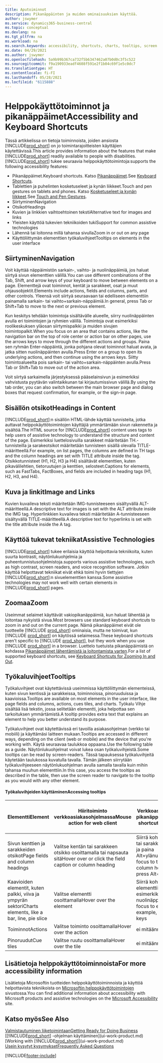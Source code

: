 ```yaml
---
title: Aputoiminnot
description: Pikanäppäinten ja muiden ominaisuuksien käyttöä.
author: jswymer
ms.service: dynamics365-business-central
ms.topic: conceptual
ms.devlang: na
ms.tgt_pltfrm: na
ms.workload: na
ms.search.keywords: accessibility, shortcuts, charts, tooltips, screen reader
ms.date: 04/29/2021
ms.author: jswymer
ms.openlocfilehash: 5a9b99b367ca732f5b6347462a07b0d0c3f5c522
ms.sourcegitcommit: f9a190933eadf4608f591e2f1b04c69f1e5c0dc7
ms.translationtype: HT
ms.contentlocale: fi-FI
ms.lasthandoff: 05/28/2021
ms.locfileid: "6115888"
---
```

# <a name="accessibility-and-keyboard-shortcuts"></a><span data-ttu-id="46fd9-103">Helppokäyttötoiminnot ja pikanäppäimet</span><span class="sxs-lookup"><span data-stu-id="46fd9-103">Accessibility and Keyboard Shortcuts</span></span>

<span data-ttu-id="46fd9-104">Tässä artikkelissa on tietoja toiminnoista, joiden ansiosta [!INCLUDE[prod_short](includes/prod_short.md)] on jo toimintarajoitteisten käyttäjien käytettävissä.</span><span class="sxs-lookup"><span data-stu-id="46fd9-104">This article provides information about the features that make [!INCLUDE[prod_short](includes/prod_short.md)] readily available to people with disabilities.</span></span> [!INCLUDE[prod_short](includes/prod_short.md)] <span data-ttu-id="46fd9-105">tukee seuraavia helppokäyttötoimintoja:</span><span class="sxs-lookup"><span data-stu-id="46fd9-105">supports the following accessibility features:</span></span>  

- <span data-ttu-id="46fd9-106">Pikanäppäimet.</span><span class="sxs-lookup"><span data-stu-id="46fd9-106">Keyboard shortcuts.</span></span> <span data-ttu-id="46fd9-107">Katso [Pikanäppäimet](keyboard-shortcuts.md).</span><span class="sxs-lookup"><span data-stu-id="46fd9-107">See [Keyboard Shortcuts](keyboard-shortcuts.md).</span></span>
- <span data-ttu-id="46fd9-108">Tablettien ja puhelinten kosketuseleet ja kynän liikkeet.</span><span class="sxs-lookup"><span data-stu-id="46fd9-108">Touch and pen gestures on tablets and phones.</span></span> <span data-ttu-id="46fd9-109">Katso [Kosketuseleet ja kynän liikkeet](touch-gestures.md).</span><span class="sxs-lookup"><span data-stu-id="46fd9-109">See [Touch and Pen Gestures](touch-gestures.md).</span></span>
- <span data-ttu-id="46fd9-110">Siirtyminen</span><span class="sxs-lookup"><span data-stu-id="46fd9-110">Navigation</span></span>  
- <span data-ttu-id="46fd9-111">Otsikot</span><span class="sxs-lookup"><span data-stu-id="46fd9-111">Headings</span></span>  
- <span data-ttu-id="46fd9-112">Kuvien ja linkkien vaihtoehtoinen teksti</span><span class="sxs-lookup"><span data-stu-id="46fd9-112">Alternative text for images and links</span></span>  
- <span data-ttu-id="46fd9-113">Yleisten käyttöä tukevien tekniikoiden tuki</span><span class="sxs-lookup"><span data-stu-id="46fd9-113">Support for common assistive technologies</span></span> 
- <span data-ttu-id="46fd9-114">Lähennä tai loitonna millä tahansa sivulla</span><span class="sxs-lookup"><span data-stu-id="46fd9-114">Zoom in or out on any page</span></span>
- <span data-ttu-id="46fd9-115">Käyttöliittymän elementtien työkaluvihjeet</span><span class="sxs-lookup"><span data-stu-id="46fd9-115">Tooltips on elements in the user interface</span></span>

## <a name="navigation"></a><a name="Navigation"></a> <span data-ttu-id="46fd9-116">Siirtyminen</span><span class="sxs-lookup"><span data-stu-id="46fd9-116">Navigation</span></span>
  
<span data-ttu-id="46fd9-117">Voit käyttää näppäimistön sarkain-, vaihto- ja nuolinäppäimiä, jos haluat siirtyä sivun elementtien välillä.</span><span class="sxs-lookup"><span data-stu-id="46fd9-117">You can use different combinations of the Tab, Shift, and arrow keys of your keyboard to move between elements on a page.</span></span> <span data-ttu-id="46fd9-118">Elementtejä ovat toiminnot, kentät ja sarakkeet, osat ja muut ohjausobjektit.</span><span class="sxs-lookup"><span data-stu-id="46fd9-118">Elements include actions, fields and columns, parts, and other controls.</span></span> <span data-ttu-id="46fd9-119">Yleensä voit siirtyä seuraavaan tai edelliseen elementtiin painamalla sarkain- tai vaihto+sarkain-näppäimiä.</span><span class="sxs-lookup"><span data-stu-id="46fd9-119">In general, press Tab or Shift+Tab to move to the next or previous element.</span></span>

<span data-ttu-id="46fd9-120">Kun keskitys tehdään toimintoja sisältävälle alueelle, siirry nuolinäppäinten avulla eri toimintojen ja ryhmien välillä. Toimintoja ovat esimerkiksi roolikeskuksen yläosan siirtymispalkki ja muiden sivujen toimintopalkit.</span><span class="sxs-lookup"><span data-stu-id="46fd9-120">When you focus on an area that contains actions, like the navigation bar on the top of role center or action bar on other pages, use the arrows keys to move through the different actions and groups.</span></span> <span data-ttu-id="46fd9-121">Paina sen ryhmän Enter-näppäintä, jonka pohjana olevat toiminnot haluat avata, ja jatka sitten nuolinäppäinten avulla.</span><span class="sxs-lookup"><span data-stu-id="46fd9-121">Press Enter on a group to open its underlying actions, and then continue using the arrows keys.</span></span> <span data-ttu-id="46fd9-122">Siitty toimintoalueelta pois sarkain- tai vaihto+sarkain-näppäinten avulla.</span><span class="sxs-lookup"><span data-stu-id="46fd9-122">Press Tab or Shift+Tab to move out of the action area.</span></span>

<span data-ttu-id="46fd9-123">Voit siirtyä sarkaimella järjestyksessä pääselainsivun ja esimerkiksi vahvistusta pyytävän valintaikkunan tai kirjautumissivun välillä.</span><span class="sxs-lookup"><span data-stu-id="46fd9-123">By using the tab order, you can also switch between the main browser page and dialog boxes that request confirmation, for example, or the sign-in page.</span></span>  

## <a name="headings-in-content"></a><a name="Headings"></a><span data-ttu-id="46fd9-124">Sisällön otsikot</span><span class="sxs-lookup"><span data-stu-id="46fd9-124">Headings in Content</span></span>

<span data-ttu-id="46fd9-125">[!INCLUDE[prod_short](includes/prod_short.md)]:n sisällön HTML-lähde käyttää tunnisteita, jotka auttavat helppokäyttötoimintojen käyttäjiä ymmärtämään sivun rakennetta ja sisältöä.</span><span class="sxs-lookup"><span data-stu-id="46fd9-125">The HTML source for [!INCLUDE[prod_short](includes/prod_short.md)] content uses tags to help users of assistive technology to understand the structure and content of the page.</span></span> <span data-ttu-id="46fd9-126">Esimerkiksi luettelosivuilla sarakkeet määritetään TH.-tunnisteilla ja sarakeotsikot määritetään tunnisteen sisällä olevalla TITLE-määritteellä.</span><span class="sxs-lookup"><span data-stu-id="46fd9-126">For example, on list pages, the columns are defined in TH tags and the column headings are set with TITLE attribute inside the tag.</span></span> <span data-ttu-id="46fd9-127">Otsikkotunnisteet (H1, H2, H3 ja H4) sisältävät elementtien, kuten pikavälilehtien, tietoruutujen ja kenttien, selosteet.</span><span class="sxs-lookup"><span data-stu-id="46fd9-127">Captions for elements, such as FastTabs, FactBoxes, and fields are included in heading tags (H1, H2, H3, and H4).</span></span>  

## <a name="image-and-links"></a><a name="Images"></a> <span data-ttu-id="46fd9-128">Kuva ja linkit</span><span class="sxs-lookup"><span data-stu-id="46fd9-128">Image and Links</span></span>

<span data-ttu-id="46fd9-129">Kuvien kuvaileva teksti määritetään IMG-tunnisteeseen sisältyvällä ALT-määritteellä.</span><span class="sxs-lookup"><span data-stu-id="46fd9-129">A descriptive text for images is set with the ALT attribute inside the IMG tag.</span></span> <span data-ttu-id="46fd9-130">Hyperlinkkien kuvaileva teksti määritetään A-tunnisteeseen sisältyvällä TITLE-määritteellä.</span><span class="sxs-lookup"><span data-stu-id="46fd9-130">A descriptive text for hyperlinks is set with the title attribute inside the A tag.</span></span>  

## <a name="assistive-technologies"></a><a name="AssistiveTech"></a> <span data-ttu-id="46fd9-131">Käyttöä tukevat tekniikat</span><span class="sxs-lookup"><span data-stu-id="46fd9-131">Assistive Technologies</span></span>

[!INCLUDE[prod_short](includes/prod_short.md)] <span data-ttu-id="46fd9-132">tukee erilaisia käyttöä helpottavia tekniikoita, kuten suurta kontrasti, näytönlukuohjelmia ja puheentunnistusohjelmistoja.</span><span class="sxs-lookup"><span data-stu-id="46fd9-132">supports various assistive technologies, such as high contrast, screen readers, and voice recognition software.</span></span> <span data-ttu-id="46fd9-133">Jotkin käyttöä helpottavat tekniikat eivät ehkä toimi hyvin tiettyjen [!INCLUDE[prod_short](includes/prod_short.md)]:n sivuelementtien kanssa.</span><span class="sxs-lookup"><span data-stu-id="46fd9-133">Some assistive technologies may not work well with certain elements in [!INCLUDE[prod_short](includes/prod_short.md)] pages.</span></span>  

## <a name="zoom"></a><a name="zoom"></a><span data-ttu-id="46fd9-134">Zoomaa</span><span class="sxs-lookup"><span data-stu-id="46fd9-134">Zoom</span></span>

<span data-ttu-id="46fd9-135">Useimmat selaimet käyttävät vakiopikanäppäimiä, kun haluat lähentää ja loitontaa nykyistä sivua.</span><span class="sxs-lookup"><span data-stu-id="46fd9-135">Most browsers use standard keyboard shortcuts to zoom in and out on the current page.</span></span> <span data-ttu-id="46fd9-136">Nämä pikanäppäimet eivät ole tuotteelle [!INCLUDE [prod_short](includes/prod_short.md)] ominaisia, mutta ne toimivat, kun [!INCLUDE [prod_short](includes/prod_short.md)] on käytössä selaimessa.</span><span class="sxs-lookup"><span data-stu-id="46fd9-136">These keyboard shortcuts aren't specific to [!INCLUDE [prod_short](includes/prod_short.md)], but they work when you use [!INCLUDE [prod_short](includes/prod_short.md)] in a browser.</span></span> <span data-ttu-id="46fd9-137">Luettelo tuetuista pikanäppäimistä on kohdassa [Pikanäppäimet lähentämistä ja loitontamista varten](keyboard-shortcuts.md#zoomshortcuts).</span><span class="sxs-lookup"><span data-stu-id="46fd9-137">For a list of supported keyboard shortcuts, see [Keyboard Shortcuts for Zooming In and Out](keyboard-shortcuts.md#zoomshortcuts).</span></span>

## <a name="tooltips"></a><span data-ttu-id="46fd9-138">Työkaluvihjeet</span><span class="sxs-lookup"><span data-stu-id="46fd9-138">Tooltips</span></span>

<span data-ttu-id="46fd9-139">Työkaluvihjeet ovat käytettävissä useimmissa käyttöliittymän elementeissä, kuten sivun kentissä ja sarakkeissa, toiminnoissa, pinoruuduissa ja kaavioissa.</span><span class="sxs-lookup"><span data-stu-id="46fd9-139">Tooltips are available on most elements in the user interface, like page fields and columns, actions, cues tiles, and charts.</span></span> <span data-ttu-id="46fd9-140">Työkalu Vihje sisältää lisä tekstin, jossa selitetään elementti, joka helpottaa sen tarkoituksen ymmärtämistä.</span><span class="sxs-lookup"><span data-stu-id="46fd9-140">A tooltip provides extra text that explains an element to help you better understand its purpose.</span></span> 

<span data-ttu-id="46fd9-141">Työkaluvihjeet ovat käytettävissä eri tavoilla asiakasohjelman (verkko tai mobiili) ja käyttämäsi laitteen mukaan.</span><span class="sxs-lookup"><span data-stu-id="46fd9-141">Tooltips are accessed in different ways, depending on the client (web or mobile) and the device that you're working with.</span></span> <span data-ttu-id="46fd9-142">Käytä seuraavaa taulukkoa oppaana.</span><span class="sxs-lookup"><span data-stu-id="46fd9-142">Use the following table as a guide.</span></span> <span data-ttu-id="46fd9-143">Näytönlukuohjelmat voivat lukea osan työkaluvihjeistä.</span><span class="sxs-lookup"><span data-stu-id="46fd9-143">Some tooltips can be read by screen-readers.</span></span> <span data-ttu-id="46fd9-144">Tässä tapauksessa työkaluvihjeitä käytetään taulukossa kuvatulla tavalla. Tämän jälkeen siirrytään työkaluvihjeeseen näytönlukuohjelman avulla samalla tavalla kuin mihin tahansa muuhun elementtiin.</span><span class="sxs-lookup"><span data-stu-id="46fd9-144">In this case, you access the tooltips as described in the table, then use the screen reader to navigate to the tooltip as you would with any other element.</span></span>

#### <a name="accessing-tooltips"></a><span data-ttu-id="46fd9-145">Työkaluvihjeiden käyttäminen</span><span class="sxs-lookup"><span data-stu-id="46fd9-145">Accessing tooltips</span></span>

|<span data-ttu-id="46fd9-146">Elementti</span><span class="sxs-lookup"><span data-stu-id="46fd9-146">Element</span></span>|<span data-ttu-id="46fd9-147">Hiiritoiminto verkkoasiakasohjelmassa</span><span class="sxs-lookup"><span data-stu-id="46fd9-147">Mouse action for web client</span></span>|<span data-ttu-id="46fd9-148">Verkkoasiakasohjelman pikanäppäimet</span><span class="sxs-lookup"><span data-stu-id="46fd9-148">Keyboard shortcut for web client</span></span>|<span data-ttu-id="46fd9-149">Mobiilisovelluksen kosketusele tabletissa/puhelimessa</span><span class="sxs-lookup"><span data-stu-id="46fd9-149">Touch gesture on tablet/phone for mobile app</span></span>|<span data-ttu-id="46fd9-150">Näytönlukuohjelman tuki</span><span class="sxs-lookup"><span data-stu-id="46fd9-150">Screen reader support</span></span>|
|-------|-----------------|------------|--------------------------|---------------------|
|<span data-ttu-id="46fd9-151">Sivun kenttien ja sarakkeiden otsikot</span><span class="sxs-lookup"><span data-stu-id="46fd9-151">Page fields and column headings</span></span>|<span data-ttu-id="46fd9-152">Valitse kentän tai sarakkeen otsikko osoittamalla tai napsauta sitä</span><span class="sxs-lookup"><span data-stu-id="46fd9-152">Hover over or click the field caption or column heading</span></span>|<span data-ttu-id="46fd9-153">Siirrä kohdistus kentän tai sarakkeen otsikkoon ja paina Alt+ylänuolinäppäin</span><span class="sxs-lookup"><span data-stu-id="46fd9-153">Move focus to the field or column heading, and press Alt+Up Arrow keys</span></span>|<span data-ttu-id="46fd9-154">Napauta kentän otsikkoa</span><span class="sxs-lookup"><span data-stu-id="46fd9-154">Tap the field caption</span></span> |<span data-ttu-id="46fd9-155">kyllä</span><span class="sxs-lookup"><span data-stu-id="46fd9-155">yes</span></span>|
|<span data-ttu-id="46fd9-156">Kaavioiden elementit, kuten palkki, viiva ja ympyrän sektori</span><span class="sxs-lookup"><span data-stu-id="46fd9-156">Charts elements, like a bar, line, pie slice</span></span>|<span data-ttu-id="46fd9-157">Valitse elementti osoittamalla</span><span class="sxs-lookup"><span data-stu-id="46fd9-157">Hover over the element</span></span>|<span data-ttu-id="46fd9-158">Siirrä kohdistus elementtiin käyttämällä esimerkiksi nuolinäppäimiä</span><span class="sxs-lookup"><span data-stu-id="46fd9-158">Move focus to element, for example, by using arrow keys</span></span>|<span data-ttu-id="46fd9-159">Napauta elementtiä ja pidä sitä painettuna</span><span class="sxs-lookup"><span data-stu-id="46fd9-159">Tap and hold the element</span></span>|<span data-ttu-id="46fd9-160">kyllä</span><span class="sxs-lookup"><span data-stu-id="46fd9-160">yes</span></span>|
|<span data-ttu-id="46fd9-161">Toiminnot</span><span class="sxs-lookup"><span data-stu-id="46fd9-161">Actions</span></span>|<span data-ttu-id="46fd9-162">Valitse toiminto osoittamalla</span><span class="sxs-lookup"><span data-stu-id="46fd9-162">Hover over the action</span></span>|<span data-ttu-id="46fd9-163">ei mitään</span><span class="sxs-lookup"><span data-stu-id="46fd9-163">none</span></span>|<span data-ttu-id="46fd9-164">ei mitään</span><span class="sxs-lookup"><span data-stu-id="46fd9-164">none</span></span> |<span data-ttu-id="46fd9-165">ei</span><span class="sxs-lookup"><span data-stu-id="46fd9-165">no</span></span>|
|<span data-ttu-id="46fd9-166">Pinoruudut</span><span class="sxs-lookup"><span data-stu-id="46fd9-166">Cue tiles</span></span>|<span data-ttu-id="46fd9-167">Valitse ruutu osoittamalla</span><span class="sxs-lookup"><span data-stu-id="46fd9-167">Hover over the tile</span></span> |<span data-ttu-id="46fd9-168">ei mitään</span><span class="sxs-lookup"><span data-stu-id="46fd9-168">none</span></span>|<span data-ttu-id="46fd9-169">ei mitään</span><span class="sxs-lookup"><span data-stu-id="46fd9-169">none</span></span>|<span data-ttu-id="46fd9-170">ei</span><span class="sxs-lookup"><span data-stu-id="46fd9-170">no</span></span>|


<!--
- With a mouse, hover over the element.
- With keyboard, press the Alt+Up Arrow keys.
- On a tablet or phone, tap and hold on the element. To learn about more gestures, see [Touch and Pen Gestures](touch-gestures.md)

-->

## <a name="for-more-accessibility-information"></a><span data-ttu-id="46fd9-171">Lisätietoja helppokäyttötoiminnoista</span><span class="sxs-lookup"><span data-stu-id="46fd9-171">For more accessibility information</span></span>

<span data-ttu-id="46fd9-172">Lisätietoja Microsoftin tuotteiden helppokäyttötoiminnoista ja käyttöä helpottavista tekniikoista on [Microsoftin helppokäyttötoimintojen](https://go.microsoft.com/fwlink/?LinkId=262160) sivustossa.</span><span class="sxs-lookup"><span data-stu-id="46fd9-172">You can find additional information about accessibility with Microsoft products and assistive technologies on the [Microsoft Accessibility](https://go.microsoft.com/fwlink/?LinkId=262160) site.</span></span>

## <a name="see-also"></a><span data-ttu-id="46fd9-173">Katso myös</span><span class="sxs-lookup"><span data-stu-id="46fd9-173">See Also</span></span>

[<span data-ttu-id="46fd9-174">Valmistautuminen liiketoimintaan</span><span class="sxs-lookup"><span data-stu-id="46fd9-174">Getting Ready for Doing Business</span></span>](ui-get-ready-business.md)  
<span data-ttu-id="46fd9-175">[[!INCLUDE[prod_short](includes/prod_short.md)] -ohjelman käyttäminen](ui-work-product.md)</span><span class="sxs-lookup"><span data-stu-id="46fd9-175">[Working with [!INCLUDE[prod_short](includes/prod_short.md)]](ui-work-product.md)</span></span>  
[<span data-ttu-id="46fd9-176">Usein kysytyt kysymykset</span><span class="sxs-lookup"><span data-stu-id="46fd9-176">Frequently Asked Questions</span></span>](across-faq.yml)  

[!INCLUDE[footer-include](includes/footer-banner.md)]
